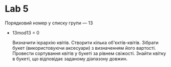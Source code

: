 # Lab 5

Порядковий номер у списку групи — 13

- 13mod13 = 0

    Визначити ієрархію квітів. Створити кілька об'єктів-квітів. Зібрати букет (використовуючи аксесуари) з визначенням його вартості. Провести сортування квітів у букеті за рівнем свіжості. Знайти квітку в букеті, що відповідає заданому діапазону довжин.


